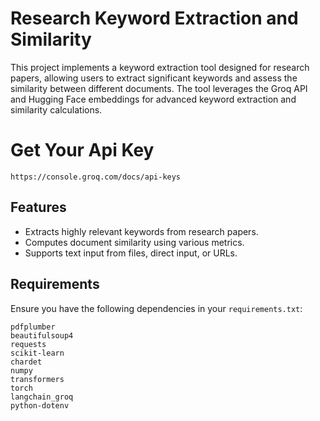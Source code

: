 # Research Keyword Extraction and Similarity

This project implements a keyword extraction tool designed for research papers, allowing users to extract significant keywords and assess the similarity between different documents. The tool leverages the Groq API and Hugging Face embeddings for advanced keyword extraction and similarity calculations.

# Get Your Api Key
```https://console.groq.com/docs/api-keys```


## Features

- Extracts highly relevant keywords from research papers.
- Computes document similarity using various metrics.
- Supports text input from files, direct input, or URLs.

## Requirements

Ensure you have the following dependencies in your `requirements.txt`:

```plaintext
pdfplumber
beautifulsoup4
requests
scikit-learn
chardet
numpy
transformers
torch
langchain_groq
python-dotenv
```
